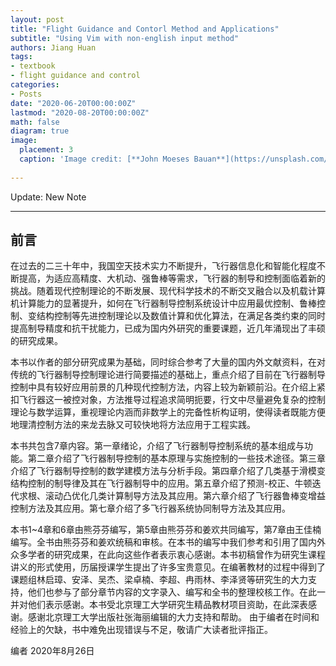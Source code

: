 ```yaml
---
layout: post
title: "Flight Guidance and Contorl Method and Applications"
subtitle: "Using Vim with non-english input method"
authors: Jiang Huan
tags: 
- textbook
- flight guidance and control
categories: 
- Posts 
date: "2020-06-20T00:00:00Z"
lastmod: "2020-08-20T00:00:00Z"
math: false
diagram: true
image: 
  placement: 3
  caption: 'Image credit: [**John Moeses Bauan**](https://unsplash.com/photos/OGZtQF8iC0g)' 
  
---
```


Update: New Note

---

## 前言
在过去的二三十年中，我国空天技术实力不断提升，飞行器信息化和智能化程度不断提高，为适应高精度、大机动、强鲁棒等需求，飞行器的制导和控制面临着新的挑战。随着现代控制理论的不断发展、现代科学技术的不断交叉融合以及机载计算机计算能力的显著提升，如何在飞行器制导控制系统设计中应用最优控制、鲁棒控制、变结构控制等先进控制理论以及数值计算和优化算法，在满足各类约束的同时提高制导精度和抗干扰能力，已成为国内外研究的重要课题，近几年涌现出了丰硕的研究成果。

本书以作者的部分研究成果为基础，同时综合参考了大量的国内外文献资料，在对传统的飞行器制导控制理论进行简要描述的基础上，重点介绍了目前在飞行器制导控制中具有较好应用前景的几种现代控制方法，内容上较为新颖前沿。在介绍上紧扣飞行器这一被控对象，方法推导过程追求简明扼要，行文中尽量避免复杂的控制理论与数学运算，重视理论内涵而非数学上的完备性析构证明，使得读者既能方便地理清控制方法的来龙去脉又可较快地将方法应用于工程实践。

本书共包含7章内容。第一章绪论，介绍了飞行器制导控制系统的基本组成与功能。第二章介绍了飞行器制导控制的基本原理与实施控制的一些技术途径。第三章介绍了飞行器制导控制的数学建模方法与分析手段。第四章介绍了几类基于滑模变结构控制的制导律及其在飞行器制导中的应用。第五章介绍了预测-校正、牛顿迭代求根、滚动凸优化几类计算制导方法及其应用。第六章介绍了飞行器鲁棒变增益控制方法及其应用。第七章介绍了多飞行器系统协同制导方法及其应用。 

本书1~4章和6章由熊芬芬编写，第5章由熊芬芬和姜欢共同编写，第7章由王佳楠编写。全书由熊芬芬和姜欢统稿和审核。在本书的编写中我们参考和引用了国内外众多学者的研究成果，在此向这些作者表示衷心感谢。本书初稿曾作为研究生课程讲义的形式使用，历届授课学生提出了许多宝贵意见。在编著教材的过程中得到了课题组林启璋、安泽、吴杰、梁卓楠、李超、冉雨林、李泽贤等研究生的大力支持，他们也参与了部分章节内容的文字录入、编写和全书的整理校核工作。在此一并对他们表示感谢。本书受北京理工大学研究生精品教材项目资助，在此深表感谢。感谢北京理工大学出版社张海丽编辑的大力支持和帮助。
由于编者在时间和经验上的欠缺，书中难免出现错误与不足，敬请广大读者批评指正。

编者
2020年8月26日



